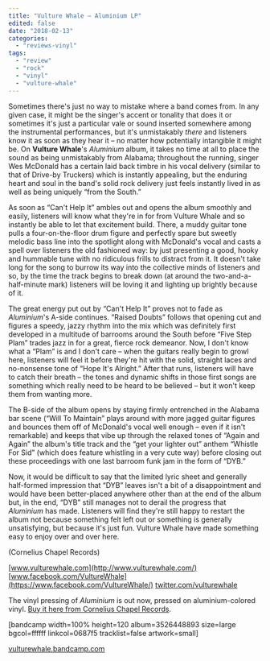 ```yaml
---
title: "Vulture Whale – Aluminium LP"
edited: false
date: "2018-02-13"
categories:
  - "reviews-vinyl"
tags:
  - "review"
  - "rock"
  - "vinyl"
  - "vulture-whale"
---
```


Sometimes there's just no way to mistake where a band comes from. In any given case, it might be the singer's accent or tonality that does it or sometimes it's just a particular vale or sound inserted somewhere among the instrumental performances, but it's unmistakably _there_ and listeners know it as soon as they hear it – no matter how potentially intangible it might be. On **Vulture Whale**'s _Aluminium_ album, it takes no time at all to place the sound as being unmistakably from Alabama; throughout the running, singer Wes McDonald has a certain laid back timbre in his vocal delivery (similar to that of Drive-by Truckers) which is instantly appealing, but the enduring heart and soul in the band's solid rock delivery just feels instantly lived in as well as being uniquely “from the South.”

As soon as “Can't Help It” ambles out and opens the album smoothly and easily, listeners will know what they're in for from Vulture Whale and so instantly be able to let that excitement build. There, a muddy guitar tone pulls a four-on-the-floor drum figure and perfectly spare but sweetly melodic bass line into the spotlight along with McDonald's vocal and casts a spell over listeners the old fashioned way: by just presenting a good, hooky and hummable tune with no ridiculous frills to distract from it. It doesn't take long for the song to burrow its way into the collective minds of listeners and so, by the time the track begins to break down (at around the two-and-a-half-minute mark) listeners will be loving it and lighting up brightly because of it.

The great energy put out by “Can't Help It” proves not to fade as _Aluminium_'s A-side continues. “Raised Doubts” follows that opening cut and figures a speedy, jazzy rhythm into the mix which was definitely first developed in a multitude of barrooms around the South before “Five Step Plam” trades jazz in for a great, fierce rock demeanor. Now, I don't know what a “Plam” is and I don't care – when the guitars really begin to growl here, listeners will feel it before they're hit with the solid, straight laces and no-nonsense tone of “Hope It's Alright.” After that runs, listeners will have to catch their breath – the tones and dynamic shifts in those first songs are something which really need to be heard to be believed – but it won't keep them from wanting more.

The B-side of the album opens by staying firmly entrenched in the Alabama bar scene (“Will To Maintain” plays around with more jagged guitar figures and bounces them off of McDonald's vocal well enough – even if it isn't remarkable) and keeps that vibe up through the relaxed tones of “Again and Again” the album's title track and the “get your lighter out” anthem “Whistle For Sid” (which does feature whistling in a very cute way) before closing out these proceedings with one last barroom funk jam in the form of “DYB.”

Now, it would be difficult to say that the limited lyric sheet and generally half-formed impression that “DYB” leaves isn't a bit of a disappointment and would have been better-placed anywhere other than at the end of the album but, in the end, “DYB” still manages not to derail the progress that _Aluminium_ has made. Listeners will find they're still happy to restart the album not because something felt left out or something is generally unsatisfying, but because it's just fun. Vulture Whale have made something easy to enjoy over and over here.

(Cornelius Chapel Records)

[www.vulturewhale.com](http://www.vulturewhale.com/) [www.facebook.com/VultureWhale](https://www.facebook.com/VultureWhale/) [twitter.com/vulturewhale](https://twitter.com/vulturewhale?lang=en)

The vinyl pressing of _Aluminium_ is out now, pressed on aluminium-colored vinyl. [Buy it here from Cornelius Chapel Records](https://corneliuschapelrecords.myshopify.com/collections/vulture-whale/products/coming-in-feb-2015-vulture-whales-5th-release).

\[bandcamp width=100% height=120 album=3526448893 size=large bgcol=ffffff linkcol=0687f5 tracklist=false artwork=small\]

[vulturewhale.bandcamp.com](https://vulturewhale.bandcamp.com/)
